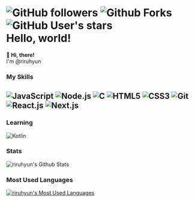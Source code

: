 ![GitHub followers](https://img.shields.io/github/followers/riruhyun?style=social)
![Github Forks](https://img.shields.io/github/forks/riruhyun/riruhyun?style=social)
![GitHub User's stars](https://img.shields.io/github/stars/riruhyun?style=social)   
Hello, world!
=
**👋 Hi, there!**   
I'm @riruhyun

### My Skills
![JavaScript](https://img.shields.io/badge/Javascript-f7df1e?style=for-the-badge&logo=javascript&logoColor=000)
![Node.js](https://img.shields.io/badge/node.js-339933?style=for-the-badge&logo=node.js&logoColor=fff)
![C](https://img.shields.io/badge/C-blue.svg?style=for-the-badge&logo=c&logoColor=fff)
![HTML5](https://img.shields.io/badge/HTML5-E34F26?style=for-the-badge&logo=html5&logoColor=fff)
![CSS3](https://img.shields.io/badge/CSS3-1572B6?style=for-the-badge&logo=css3&logoColor=fff)
![Git](https://img.shields.io/badge/Git-F05032?style=for-the-badge&logo=Git&logoColor=fff)
![React.js](https://img.shields.io/badge/React.js-61DAFB?style=for-the-badge&logo=react&logoColor=fff)
![Next.js](https://img.shields.io/badge/Next.js-000000?style=for-the-badge&logo=Next.js)
---
### Learning
![Kotlin](https://img.shields.io/badge/Kotlin-F0F0F0?style=for-the-badge&logo=Kotlin)

### Stats
![riruhyun's Github Stats](https://github-readme-stats.vercel.app/api?username=riruhyun&count_private=true&show_icons=true)

### Most Used Languages
[![riruhyun's Most Used Languages](https://github-readme-stats.vercel.app/api/top-langs/?username=riruhyun&count_private=true&layout=compact)](https://github.com/anuraghazra/github-readme-stats)
